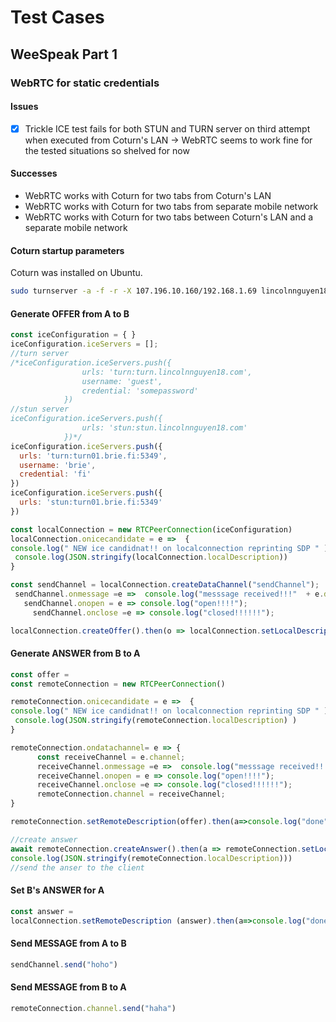 # Test Cases

## WeeSpeak Part 1

### WebRTC for static credentials

#### Issues

- [X] Trickle ICE test fails for both STUN and TURN server on third attempt when executed from Coturn's LAN -> WebRTC seems to work fine for the tested situations so shelved for now

#### Successes

- WebRTC works with Coturn for two tabs from Coturn's LAN
- WebRTC works with Coturn for two tabs from separate mobile network
- WebRTC works with Coturn for two tabs between Coturn's LAN and a separate mobile network

#### Coturn startup parameters

Coturn was installed on Ubuntu.

  ```bash
  sudo turnserver -a -f -r -X 107.196.10.160/192.168.1.69 lincolnnguyen18.com
  ```

#### Generate OFFER from A to B

  ```javascript
  const iceConfiguration = { }
  iceConfiguration.iceServers = [];
  //turn server
  /*iceConfiguration.iceServers.push({
                  urls: 'turn:turn.lincolnnguyen18.com',
                  username: 'guest',
                  credential: 'somepassword'
              })
  //stun server
  iceConfiguration.iceServers.push({
                  urls: 'stun:stun.lincolnnguyen18.com'
              })*/
  iceConfiguration.iceServers.push({
    urls: 'turn:turn01.brie.fi:5349',
    username: 'brie',
    credential: 'fi'
  })
  iceConfiguration.iceServers.push({
    urls: 'stun:turn01.brie.fi:5349'
  })
  
  const localConnection = new RTCPeerConnection(iceConfiguration)
  localConnection.onicecandidate = e =>  {
  console.log(" NEW ice candidnat!! on localconnection reprinting SDP " )
   console.log(JSON.stringify(localConnection.localDescription))
  }

  const sendChannel = localConnection.createDataChannel("sendChannel");
   sendChannel.onmessage =e =>  console.log("messsage received!!!"  + e.data )
     sendChannel.onopen = e => console.log("open!!!!");
       sendChannel.onclose =e => console.log("closed!!!!!!");

  localConnection.createOffer().then(o => localConnection.setLocalDescription(o) )
  ```

#### Generate ANSWER from B to A

  ```javascript
  const offer = 
  const remoteConnection = new RTCPeerConnection()

  remoteConnection.onicecandidate = e =>  {
  console.log(" NEW ice candidnat!! on localconnection reprinting SDP " )
   console.log(JSON.stringify(remoteConnection.localDescription) )
  }

  remoteConnection.ondatachannel= e => {
        const receiveChannel = e.channel;
        receiveChannel.onmessage =e =>  console.log("messsage received!!!"  + e.data )
        receiveChannel.onopen = e => console.log("open!!!!");
        receiveChannel.onclose =e => console.log("closed!!!!!!");
        remoteConnection.channel = receiveChannel;
  }

  remoteConnection.setRemoteDescription(offer).then(a=>console.log("done"))

  //create answer
  await remoteConnection.createAnswer().then(a => remoteConnection.setLocalDescription(a)).then(a=>
  console.log(JSON.stringify(remoteConnection.localDescription)))
  //send the anser to the client
  ```

#### Set B's ANSWER for A

  ```javascript
  const answer = 
  localConnection.setRemoteDescription (answer).then(a=>console.log("done"))
  ```

#### Send MESSAGE from A to B

  ```javascript
  sendChannel.send("hoho")
  ```

#### Send MESSAGE from B to A

  ```javascript
  remoteConnection.channel.send("haha")
  ```
